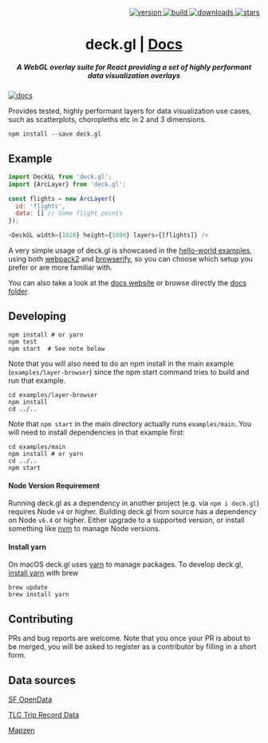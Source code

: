 <p align="right">
  <a href="https://npmjs.org/package/deck.gl">
    <img src="https://img.shields.io/npm/v/deck.gl.svg?style=flat-square" alt="version" />
  </a>
  <a href="https://travis-ci.org/uber/deck.gl">
    <img src="https://img.shields.io/travis/uber/deck.gl/master.svg?style=flat-square" alt="build" />
  </a>
  <a href="https://npmjs.org/package/deck.gl">
    <img src="https://img.shields.io/npm/dm/deck.gl.svg?style=flat-square" alt="downloads" />
  </a>
  <a href="http://starveller.sigsev.io/uber/deck.gl">
    <img src="http://starveller.sigsev.io/api/repos/uber/deck.gl/badge" alt="stars" />
  </a>
</p>

<h1 align="center">deck.gl | <a href="https://uber.github.io/deck.gl">Docs</a></h1>

<h5 align="center">A WebGL overlay suite for React providing a set of highly performant data visualization overlays</h5>

[![docs](http://i.imgur.com/mvfvgf0.jpg)](https://uber.github.io/deck.gl)

Provides tested, highly performant layers for data visualization
use cases, such as scatterplots, choropleths etc in 2 and 3 dimensions.

    npm install --save deck.gl

## Example

```javascript
import DeckGL from 'deck.gl';
import {ArcLayer} from 'deck.gl';

const flights = new ArcLayer({
  id: 'flights',
  data: [] // Some flight points
});

<DeckGL width={1920} height={1080} layers={[flights]} />
```

A very simple usage of deck.gl is showcased in the [hello-world examples](./examples),
using both [webpack2](./examples/hello-world-webpack2) and
[browserify](./examples/hello-world-browserify),
so you can choose which setup you prefer or are more familiar with.

You can also take a look at the [docs website](https://uber.github.io/deck.gl)
or browse directly the [docs folder](./docs).

## Developing

    npm install # or yarn
    npm test
    npm start  # See note below

Note that you will also need to do an npm install in the main example (`examples/layer-browser`)
since the npm start command tries to build and run that example.

    cd examples/layer-browser
    npm install
    cd ../..

Note that `npm start` in the main directory actually runs `examples/main`.
You will need to install dependencies in that example first:

    cd examples/main
    npm install # or yarn
    cd ../..
    npm start


#### Node Version Requirement

Running deck.gl as a dependency in another project (e.g. via `npm i deck.gl`) requires Node `v4` or higher.
Building deck.gl from source has a dependency on Node `v6.4` or higher.
Either upgrade to a supported version, or install something like
[nvm](https://github.com/creationix/nvm) to manage Node versions.

#### Install yarn
On macOS deck.gl uses [yarn](https://www.npmjs.com/package/yarn) to manage packages.
To develop deck.gl, [install yarn](https://yarnpkg.com/en/docs/install) with brew
```
brew update
brew install yarn

```

## Contributing

PRs and bug reports are welcome. Note that you once your PR is
about to be merged, you will be asked to register as a contributor
by filling in a short form.

## Data sources

[SF OpenData](https://data.sfgov.org)

[TLC Trip Record Data](http://www.nyc.gov/html/tlc/html/about/trip_record_data.shtml)

[Mapzen](https://mapzen.com/)
